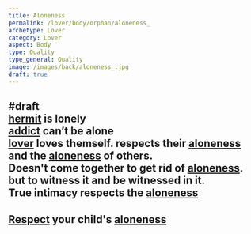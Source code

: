 ```yaml
---
title: Aloneness 
permalink: /lover/body/orphan/aloneness_
archetype: Lover
category: Lover
aspect: Body
type: Quality
type_general: Quality
image: /images/back/aloneness_.jpg
draft: true
---
```

#draft   
[hermit](/lover/mature_lover/hermit_shadow) is lonely   
[addict](/lover/mature_lover/addict_shadow) can’t be alone  
[lover](/lover/mature_lover) loves themself. respects their [aloneness](/lover/body/orphan/aloneness_) and the [aloneness](/lover/body/orphan/aloneness_) of others.   
Doesn't come together to get rid of [aloneness](/lover/body/orphan/aloneness_). but to witness it and be witnessed in it.   
True intimacy respects the [aloneness](/lover/body/orphan/aloneness_)  
---  
[Respect](/king/spirit/leader/respect) your child's [aloneness](/lover/body/orphan/aloneness_)
---
